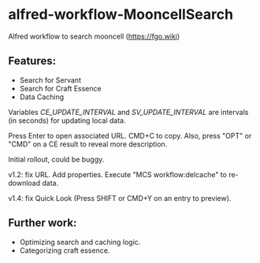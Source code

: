 # alfred-workflow-MooncellSearch
Alfred workflow to search mooncell (https://fgo.wiki)

## Features:
- Search for Servant
- Search for Craft Essence
- Data Caching

Variables *CE_UPDATE_INTERVAL* and *SV_UPDATE_INTERVAL* are intervals (in seconds) for updating local data. 

Press Enter to open associated URL.
CMD+C to copy. Also, press "OPT" or "CMD" on a CE result to reveal more description. 

Initial rollout, could be buggy.

v1.2: fix URL. Add properties. Execute "MCS workflow:delcache" to re-download data.

v1.4: fix Quick Look (Press SHIFT or CMD+Y on an entry to preview). 

## Further work:
- Optimizing search and caching logic.
- Categorizing craft essence.
